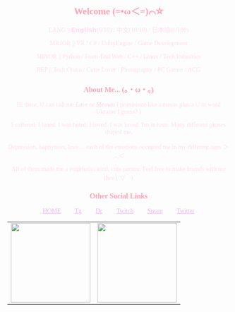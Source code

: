 <dev align=center style="color: #FFDEEE; font-family: consolas;">

<h2 align=center style="color: #FFA3B4">Welcome (=•ω＜=)⌒☆</h2>

<p align=center>
LANG || 𝗘𝗻𝗴𝗹𝗶𝘀𝗵(6/10) / 中文(10/10) / 日本語(1/100)

MAJOR || VR / C# / UnityEngine / Game Development

MINOR || Python / Front-End Web / C++ / Linux / Tech Industries  

REP || Tech Otaku / Cutie Lover / Photography / PC Gamer / ACG
</p>


<h3 align=center style="color: #FFA3B4">About Me... (。・ω・。)</h3>

<p align=center>
Hi there, U can call me <i><b><name>Lave</name></b></i> or <i><b><name>Meowu</name></b></i> ( pronounce like a meow plus a U in word Ukraine I guess? )

I suffered. I hated. I was hated. I loved. I was loved. I'm in love. Many different phases shaped me.

Depression, happyness, love ... each of the emotions occupied me in my different ages ＞︿＜

All of them made me a empthetic, kind, cute person. Feel free to make friends with me then (´▽｀)
</p>

<h3 align=center style="color: #FFA3B4">Other Social Links</h3>

<a align=center href="https://sacilave.github.io/" style="color: #E7B9ED">HOME</a>&emsp;&emsp;
<a align=center href="https://t.me/Sacilave" style="color: #E7B9ED">Tg</a>&emsp;&emsp;
<a align=center href="https://discord.com/users/711912036950474862" style="color: #E7B9ED">Dc</a>&emsp;&emsp;
<a align=center href="https://www.twitch.tv/sacilave" style="color: #E7B9ED">Twitch</a>&emsp;&emsp;
<a align=center href="https://steamcommunity.com/id/sacilave/" style="color: #E7B9ED">Steam</a>&emsp;&emsp;
<a align=center href="https://www.google.com.hk/search?q=Ask+me+%28+%E2%97%A1%E2%80%BF%E2%97%A1%29" style="color: #E7B9ED">Twitter</a>

<table align=center><tr>
<td><a align="center" href="https://sacilave.github.io/"> <img height="180" src="https://github-readme-stats-git-master-sacilaves-projects.vercel.app/api?username=sacilave&show_icons=true&theme=radical" /> </div>
</td>
<td><a align="center" href="https://sacilave.github.io/"> <img height="180" src="https://github-readme-stats-git-master-sacilaves-projects.vercel.app/api/top-langs/?username=sacilave&layout=compact&theme=radical" /> </div></td>
</tr></table>

</dev>
